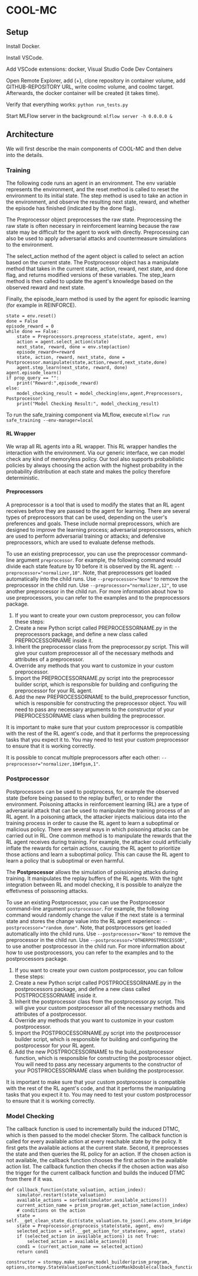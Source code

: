 # COOL-MC


## Setup

Install Docker.

Install VSCode.

Add VSCode extensions: docker, Visual Studio Code Dev Containers

Open Remote Explorer, add (+), clone repository in container volume, add GITHUB-REPOSITORY URL, write coolmc volume, and coolmc target.
Afterwards, the docker container will be created (it takes time).

Verify that everything works: `python run_tests.py`

Start MLFlow server in the background: `mlflow server -h 0.0.0.0 &`

## Architecture
We will first describe the main components of COOL-MC and then delve into the details.

### Training
The following code runs an agent in an environment. The env variable represents the environment, and the reset method is called to reset the environment to its initial state. The step method is used to take an action in the environment, and observe the resulting next state, reward, and whether the episode has finished (indicated by the done flag).

The Preprocessor object preprocesses the raw state. Preprocessing the raw state is often necessary in reinforcement learning because the raw state may be difficult for the agent to work with directly. Preprocessing can also be used to apply adversarial attacks and countermeasure simulations to the environment.

The select_action method of the agent object is called to select an action based on the current state.
The Postprocessor object has a manipulate method that takes in the current state, action, reward, next state, and done flag, and returns modified versions of these variables.
The step_learn method is then called to update the agent's knowledge based on the observed reward and next state.

Finally, the episode_learn method is used by the agent for episodic learning (for example in REINFORCE).
```
state = env.reset()
done = False
episode_reward = 0
while done == False:
    state = Preprocessors.preprocess_state(state, agent, env)
    action = agent.select_action(state)
    next_state, reward, done = env.step(action)
    episode_reward+=reward
    state, action, reward, next_state, done = Postprocessor.manipulate(state,action,reward,next_state,done)
    agent.step_learn(next_state, reward, done)
agent.episode_learn()
if prop_query == "":
    print("Reward:",episode_reward)
else:
    model_checking_result = model_checking(env,agent,Preprocessors, Postprocessor)
    print("Model Checking Result:", model_checking_result)
```

To run the safe_training component via MLflow, execute `mlflow run safe_training --env-manager=local`


#### RL Wrapper
We wrap all RL agents into a RL wrapper. This RL wrapper handles the interaction with the environment.
Via our generic interface, we can model check any kind of memoryless policy.
Our tool also supports probabilistic policies by always choosing the action with the highest probability in the probability distribution at each state and makes the policy therefore deterministic.


#### Preprocessors
A preprocessor is a tool that is used to modify the states that an RL agent receives before they are passed to the agent for learning. There are several types of preprocessors that can be used, depending on the user's preferences and goals. These include normal preprocessors, which are designed to improve the learning process; adversarial preprocessors, which are used to perform adversarial training or attacks; and defensive preprocessors, which are used to evaluate defense methods.

To use an existing preprocessor, you can use the preprocessor command-line argument `preprocessor`. For example, the following command would divide each state feature by 10 before it is observed by the RL agent: `--preprocessor="normalizer,10"`.
Note, that preprocessors get loaded automatically into the child runs. Use `--preprocessor="None"` to remove the preprocessor in the child run.
Use `--preprocessor="normalizer,12"`, to use another preprocessor in the child run.
For more information about how to use preprocessors, you can refer to the examples and to the preprocessors package.

1. If you want to create your own custom preprocessor, you can follow these steps:
2. Create a new Python script called PREPROCESSORNAME.py in the preprocessors package, and define a new class called PREPROCESSORNAME inside it.
3. Inherit the preprocessor class from the preprocessor.py script. This will give your custom preprocessor all of the necessary methods and attributes of a preprocessor.
4. Override any methods that you want to customize in your custom preprocessor.
5. Import the PREPROCESSORNAME.py script into the preprocessor builder script, which is responsible for building and configuring the preprocessor for your RL agent.
6. Add the new PREPROCESSORNAME to the build_preprocessor function, which is responsible for constructing the preprocessor object. You will need to pass any necessary arguments to the constructor of your PREPROCESSORNAME class when building the preprocessor.

It is important to make sure that your custom preprocessor is compatible with the rest of the RL agent's code, and that it performs the preprocessing tasks that you expect it to. You may need to test your custom preprocessor to ensure that it is working correctly.

It is possible to concat multiple preprocessors after each other: `--preprocessor="normalizer,10#fgsm,1"`.



### Postprocessor
Postprocessors can be used to postprocess, for example the observed state (before being passed to the replay buffer), or to render the environment.
Poisoning attacks in reinforcement learning (RL) are a type of adversarial attack that can be used to manipulate the training process of an RL agent. In a poisoning attack, the attacker injects malicious data into the training process in order to cause the RL agent to learn a suboptimal or malicious policy.
There are several ways in which poisoning attacks can be carried out in RL. One common method is to manipulate the rewards that the RL agent receives during training. For example, the attacker could artificially inflate the rewards for certain actions, causing the RL agent to prioritize those actions and learn a suboptimal policy.
This can cause the RL agent to learn a policy that is suboptimal or even harmful.

The **Postprocessor** allows the simulation of poissioning attacks during training.
It manipulates the replay buffers of the RL agents.
With the tight integration between RL and model checking, it is possible to analyze the effetivness of poissoning attacks.

To use an existing Postprocessor, you can use the Postprocessor command-line argument `postprocessor`. For example, the following command would randomly change the value if the next state is a terminal state and stores the change value into the RL agent experience: `--postprocessor="random_done"`.
Note, that postprocessors get loaded automatically into the child runs. Use `--postprocessor="None"` to remove the preprocessor in the child run.
Use `--postprocessor="OTHERPOSTPROCESSOR"`, to use another postprocessor in the child run.
For more information about how to use postprocessors, you can refer to the examples and to the postprocessors package.

1. If you want to create your own custom postprocessor, you can follow these steps:
2. Create a new Python script called POSTPROCESSORNAME.py in the postprocessors package, and define a new class called POSTPROCESSORNAME inside it.
3. Inherit the postprocessor class from the postprocessor.py script. This will give your custom postprocessor all of the necessary methods and attributes of a postprocessor.
4. Override any methods that you want to customize in your custom postprocessor.
5. Import the POSTPROCESSORNAME.py script into the postprocessor builder script, which is responsible for building and configuring the postprocessor for your RL agent.
6. Add the new POSTPROCESSORNAME to the build_postprocessor function, which is responsible for constructing the postprocessor object. You will need to pass any necessary arguments to the constructor of your POSTPROCESSORNAME class when building the postprocessor.

It is important to make sure that your custom postprocessor is compatible with the rest of the RL agent's code, and that it performs the manipulating tasks that you expect it to. You may need to test your custom postprocessor to ensure that it is working correctly.

### Model Checking
The callback function is used to incrementally build the induced DTMC, which is then passed to the model checker Storm. The callback function is called for every available action at every reachable state by the policy. It first gets the available actions at the current state. Second, it preprocesses the state and then queries the RL policy for an action. If the chosen action is not available, the callback function chooses the first action in the available action list. The callback function then checks if the chosen action was also the trigger for the current callback function and builds the induced DTMC from there if it was.
```
def callback_function(state_valuation, action_index):
    simulator.restart(state_valuation)
    available_actions = sorted(simulator.available_actions())
    current_action_name = prism_program.get_action_name(action_index)
    # conditions on the action
    state = self.__get_clean_state_dict(state_valuation.to_json(),env.storm_bridge.state_json_example)
    state = Preprocessor.preprocess_state(state, agent, env)
    selected_action = self.__get_action_for_state(env, agent, state)
    if (selected_action in available_actions) is not True:
        selected_action = available_actions[0]
    cond1 = (current_action_name == selected_action)
    return cond1

constructor = stormpy.make_sparse_model_builder(prism_program, options,stormpy.StateValuationFunctionActionMaskDouble(callback_function))
```



